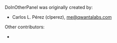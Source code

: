DoInOtherPanel was originally created by:

* Carlos L. Pérez  (clperez), <me@qwantalabs.com>

Other contributors:

* <Add your name here when pullling requesting>
